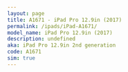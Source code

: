 ```yaml
---
layout: page
title: A1671 - iPad Pro 12.9in (2017)
permalink: /ipads/iPad-A1671/
model_name: iPad Pro 12.9in (2017)
description: undefined
aka: iPad Pro 12.9in 2nd generation
code: A1671
sim: true
---
```

